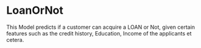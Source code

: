 # LoanOrNot
This Model predicts if a customer can acquire a LOAN or Not, given certain features such as the credit history, Education, Income of the applicants et cetera.
